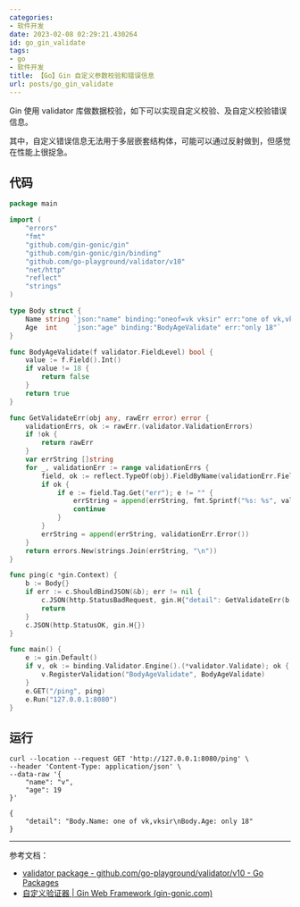 ```yaml
---
categories:
- 软件开发
date: 2023-02-08 02:29:21.430264
id: go_gin_validate
tags:
- go
- 软件开发
title: 【Go】Gin 自定义参数校验和错误信息
url: posts/go_gin_validate
---
```


Gin 使用 validator 库做数据校验，如下可以实现自定义校验、及自定义校验错误信息。

其中，自定义错误信息无法用于多层嵌套结构体，可能可以通过反射做到，但感觉在性能上很捉急。

## 代码

```go
package main

import (
	"errors"
	"fmt"
	"github.com/gin-gonic/gin"
	"github.com/gin-gonic/gin/binding"
	"github.com/go-playground/validator/v10"
	"net/http"
	"reflect"
	"strings"
)

type Body struct {
	Name string `json:"name" binding:"oneof=vk vksir" err:"one of vk,vksir"`
	Age  int    `json:"age" binding:"BodyAgeValidate" err:"only 18"`
}

func BodyAgeValidate(f validator.FieldLevel) bool {
	value := f.Field().Int()
	if value != 18 {
		return false
	}
	return true
}

func GetValidateErr(obj any, rawErr error) error {
	validationErrs, ok := rawErr.(validator.ValidationErrors)
	if !ok {
		return rawErr
	}
	var errString []string
	for _, validationErr := range validationErrs {
		field, ok := reflect.TypeOf(obj).FieldByName(validationErr.Field())
		if ok {
			if e := field.Tag.Get("err"); e != "" {
				errString = append(errString, fmt.Sprintf("%s: %s", validationErr.Namespace(), e))
				continue
			}
		}
		errString = append(errString, validationErr.Error())
	}
	return errors.New(strings.Join(errString, "\n"))
}

func ping(c *gin.Context) {
	b := Body{}
	if err := c.ShouldBindJSON(&b); err != nil {
		c.JSON(http.StatusBadRequest, gin.H{"detail": GetValidateErr(b, err).Error()})
		return
	}
	c.JSON(http.StatusOK, gin.H{})
}

func main() {
	e := gin.Default()
	if v, ok := binding.Validator.Engine().(*validator.Validate); ok {
		v.RegisterValidation("BodyAgeValidate", BodyAgeValidate)
	}
	e.GET("/ping", ping)
	e.Run("127.0.0.1:8080")
}
```

<!-- more -->

## 运行

```
curl --location --request GET 'http://127.0.0.1:8080/ping' \
--header 'Content-Type: application/json' \
--data-raw '{
    "name": "v",
    "age": 19
}'
```

```
{
    "detail": "Body.Name: one of vk,vksir\nBody.Age: only 18"
}
```

---

参考文档：

- [validator package - github.com/go-playground/validator/v10 - Go Packages](https://pkg.go.dev/github.com/go-playground/validator/v10#pkg-overview)
- [自定义验证器 | Gin Web Framework (gin-gonic.com)](https://gin-gonic.com/zh-cn/docs/examples/custom-validators/)
